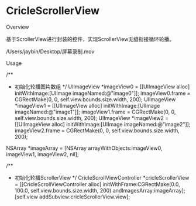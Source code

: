 # CricleScrollerView

Overview

基于ScrollerView进行封装的控件，实现ScrollerView无缝衔接循环轮播。

/Users/jaybin/Desktop/屏幕录制.mov

Usage

/**
 *  初始化轮播图片数组
 */
UIImageView *imageView0 = [[UIImageView alloc] initWithImage:[UIImage imageNamed:@"image0"]];
imageView0.frame = CGRectMake(0, 0, self.view.bounds.size.width, 200);
UIImageView *imageView1 = [[UIImageView alloc] initWithImage:[UIImage imageNamed:@"image1"]];
imageView1.frame = CGRectMake(0, 0, self.view.bounds.size.width, 200);
UIImageView *imageView2 = [[UIImageView alloc] initWithImage:[UIImage imageNamed:@"image2"]];
imageView2.frame = CGRectMake(0, 0, self.view.bounds.size.width, 200);

NSArray *imageArray = [NSArray arrayWithObjects:imageView0, imageView1, imageView2, nil];

/**
 *  初始化轮播ScrollerView
 */
CricleScrollViewController *cricleScrollerView = [[CricleScrollViewController alloc] initWithFrame:CGRectMake(0.0, 100.0, self.view.bounds.size.width, 200) andImagesArray:imageArray];
[self.view addSubview:cricleScrollerView.view];

